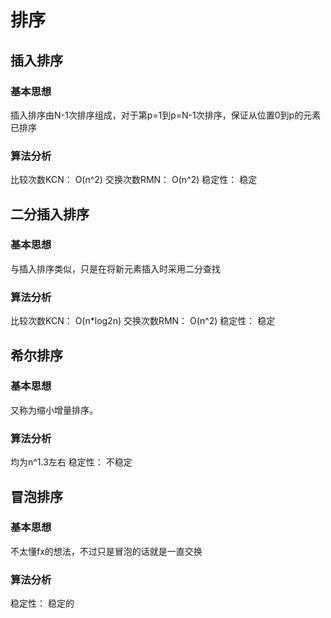 # 排序

## 插入排序
### 基本思想
插入排序由N-1次排序组成，对于第p=1到p=N-1次排序，保证从位置0到p的元素已排序
### 算法分析
比较次数KCN： O(n^2)
交换次数RMN： O(n^2)
稳定性： 稳定

## 二分插入排序
### 基本思想
与插入排序类似，只是在将新元素插入时采用二分查找
### 算法分析
比较次数KCN： O(n*log2n)
交换次数RMN： O(n^2)
稳定性： 稳定

## 希尔排序
### 基本思想
又称为缩小增量排序。
### 算法分析
均为n^1.3左右
稳定性： 不稳定

## 冒泡排序
### 基本思想
不太懂fx的想法，不过只是冒泡的话就是一直交换
### 算法分析
稳定性： 稳定的
